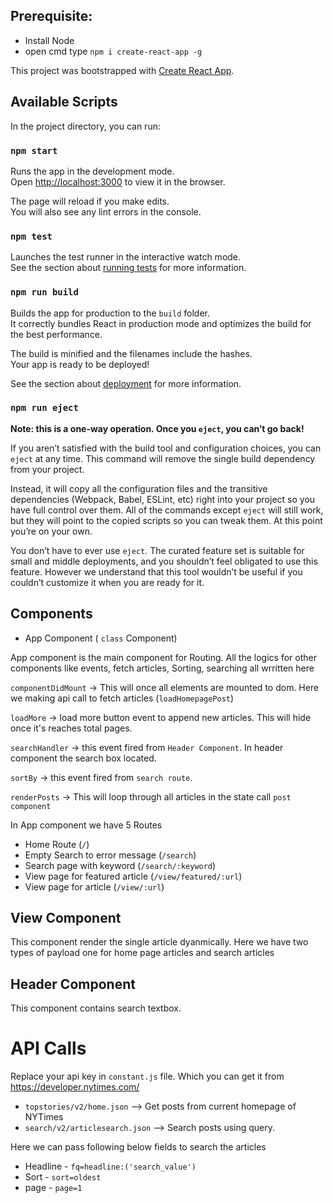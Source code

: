## Prerequisite:
* Install Node
* open cmd type ```npm i create-react-app -g```

This project was bootstrapped with [Create React App](https://github.com/facebook/create-react-app).

## Available Scripts

In the project directory, you can run:

### `npm start`

Runs the app in the development mode.<br />
Open [http://localhost:3000](http://localhost:3000) to view it in the browser.

The page will reload if you make edits.<br />
You will also see any lint errors in the console.

### `npm test`

Launches the test runner in the interactive watch mode.<br />
See the section about [running tests](https://facebook.github.io/create-react-app/docs/running-tests) for more information.

### `npm run build`

Builds the app for production to the `build` folder.<br />
It correctly bundles React in production mode and optimizes the build for the best performance.

The build is minified and the filenames include the hashes.<br />
Your app is ready to be deployed!

See the section about [deployment](https://facebook.github.io/create-react-app/docs/deployment) for more information.

### `npm run eject`

**Note: this is a one-way operation. Once you `eject`, you can’t go back!**

If you aren’t satisfied with the build tool and configuration choices, you can `eject` at any time. This command will remove the single build dependency from your project.

Instead, it will copy all the configuration files and the transitive dependencies (Webpack, Babel, ESLint, etc) right into your project so you have full control over them. All of the commands except `eject` will still work, but they will point to the copied scripts so you can tweak them. At this point you’re on your own.

You don’t have to ever use `eject`. The curated feature set is suitable for small and middle deployments, and you shouldn’t feel obligated to use this feature. However we understand that this tool wouldn’t be useful if you couldn’t customize it when you are ready for it.


## Components

* App Component ( `class` Component)

App component is the main component for Routing. All the logics for other components like events, fetch articles, Sorting, searching all wrritten here

`componentDidMount` -> This will once all elements are mounted to dom. Here we making api call to fetch  articles (`loadHomepagePost`)

`loadMore` -> load more button event to append new articles. This will hide once it's reaches total pages.

`searchHandler` -> this event fired from `Header Component`. In header component the search box located.


`sortBy` -> this event fired from `search route`.

`renderPosts` -> This will loop through all articles in the state call `post component`

In App component we have 5 Routes

* Home Route (`/`)
* Empty Search to error message (`/search`)
* Search page with keyword (`/search/:keyword`)
* View page for featured article (`/view/featured/:url`)
* View page for article (`/view/:url`)

## View Component

This component render the single article dyanmically. Here we have two types of
payload one for home page articles and search articles

## Header Component

This component contains search textbox.


# API Calls

Replace your api key in `constant.js` file. Which you can get it from https://developer.nytimes.com/

* `topstories/v2/home.json` --> Get posts from current homepage of NYTimes
*  `search/v2/articlesearch.json` --> Search posts using query.

Here we can pass following below fields to search the articles

* Headline - `fq=headline:('search_value')`
* Sort     - `sort=oldest`
* page     - `page=1`
